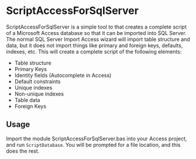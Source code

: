 # ScriptAccessForSqlServer

ScriptAccessForSqlServer is a simple tool to that creates a complete script of a Microsoft Access database so that it can be imported into SQL Server.  The normal SQL Server Import Access wizard will import table structure and data, but it does not import things like primary and foreign keys, defaults, indexes, etc.  This will create a complete script of the following elements:
- Table structure
- Primary Keys
- Identity fields (Autocomplete in Access)
- Default constraints
- Unique indexes
- Non-unique indexes
- Table data
- Foreign Keys

## Usage
Import the module ScriptAccessForSqlServer.bas into your Access project, and run `ScriptDatabase`.  You will be prompted for a file location, and this does the rest.